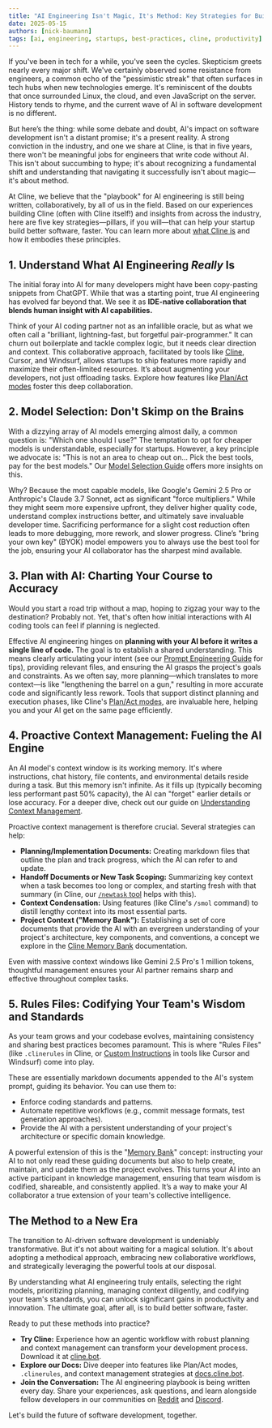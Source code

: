 ```yaml
---
title: "AI Engineering Isn't Magic, It's Method: Key Strategies for Building Better Software Faster"
date: 2025-05-15
authors: [nick-baumann]
tags: [ai, engineering, startups, best-practices, cline, productivity]
---
```


If you've been in tech for a while, you've seen the cycles. Skepticism greets nearly every major shift. We've certainly observed some resistance from engineers, a common echo of the "pessimistic streak" that often surfaces in tech hubs when new technologies emerge. It's reminiscent of the doubts that once surrounded Linux, the cloud, and even JavaScript on the server. History tends to rhyme, and the current wave of AI in software development is no different.

But here’s the thing: while some debate and doubt, AI's impact on software development isn't a distant promise; it's a present reality. A strong conviction in the industry, and one we share at Cline, is that in five years, there won't be meaningful jobs for engineers that write code without AI. This isn't about succumbing to hype; it's about recognizing a fundamental shift and understanding that navigating it successfully isn't about magic—it's about method.

At Cline, we believe that the "playbook" for AI engineering is still being written, collaboratively, by all of us in the field. Based on our experiences building Cline (often with Cline itself!) and insights from across the industry, here are five key strategies—pillars, if you will—that can help your startup build better software, faster. You can learn more about [what Cline is](https://docs.cline.bot/getting-started/what-is-cline) and how it embodies these principles.

## 1. Understand What AI Engineering *Really* Is

The initial foray into AI for many developers might have been copy-pasting snippets from ChatGPT. While that was a starting point, true AI engineering has evolved far beyond that. We see it as **IDE-native collaboration that blends human insight with AI capabilities.**

Think of your AI coding partner not as an infallible oracle, but as what we often call a "brilliant, lightning-fast, but forgetful pair-programmer." It can churn out boilerplate and tackle complex logic, but it needs clear direction and context. This collaborative approach, facilitated by tools like [Cline](https://docs.cline.bot/getting-started/what-is-cline), Cursor, and Windsurf, allows startups to ship features more rapidly and maximize their often-limited resources. It’s about augmenting your developers, not just offloading tasks. Explore how features like [Plan/Act modes](https://docs.cline.bot/exploring-clines-tools/plan-and-act-modes-a-guide-to-effective-ai-development) foster this deep collaboration.

## 2. Model Selection: Don't Skimp on the Brains

With a dizzying array of AI models emerging almost daily, a common question is: "Which one should I use?" The temptation to opt for cheaper models is understandable, especially for startups. However, a key principle we advocate is: "This is not an area to cheap out on... Pick the best tools, pay for the best models." Our [Model Selection Guide](https://docs.cline.bot/getting-started/model-selection-guide) offers more insights on this.

Why? Because the most capable models, like Google's Gemini 2.5 Pro or Anthropic's Claude 3.7 Sonnet, act as significant "force multipliers." While they might seem more expensive upfront, they deliver higher quality code, understand complex instructions better, and ultimately save invaluable developer time. Sacrificing performance for a slight cost reduction often leads to more debugging, more rework, and slower progress. Cline’s "bring your own key" (BYOK) model empowers you to always use the best tool for the job, ensuring your AI collaborator has the sharpest mind available.

## 3. Plan with AI: Charting Your Course to Accuracy

Would you start a road trip without a map, hoping to zigzag your way to the destination? Probably not. Yet, that's often how initial interactions with AI coding tools can feel if planning is neglected.

Effective AI engineering hinges on **planning with your AI before it writes a single line of code.** The goal is to establish a shared understanding. This means clearly articulating your intent (see our [Prompt Engineering Guide](https://docs.cline.bot/prompting/prompt-engineering-guide) for tips), providing relevant files, and ensuring the AI grasps the project's goals and constraints. As we often say, more planning—which translates to more context—is like "lengthening the barrel on a gun," resulting in more accurate code and significantly less rework. Tools that support distinct planning and execution phases, like Cline's [Plan/Act modes](https://docs.cline.bot/exploring-clines-tools/plan-and-act-modes-a-guide-to-effective-ai-development), are invaluable here, helping you and your AI get on the same page efficiently.

## 4. Proactive Context Management: Fueling the AI Engine

An AI model's context window is its working memory. It's where instructions, chat history, file contents, and environmental details reside during a task. But this memory isn't infinite. As it fills up (typically becoming less performant past 50% capacity), the AI can "forget" earlier details or lose accuracy. For a deeper dive, check out our guide on [Understanding Context Management](https://docs.cline.bot/getting-started/understanding-context-management).

Proactive context management is therefore crucial. Several strategies can help:
*   **Planning/Implementation Documents:** Creating markdown files that outline the plan and track progress, which the AI can refer to and update.
*   **Handoff Documents or New Task Scoping:** Summarizing key context when a task becomes too long or complex, and starting fresh with that summary (in Cline, our [`/newtask` tool](https://docs.cline.bot/exploring-clines-tools/new-task-tool) helps with this).
*   **Context Condensation:** Using features (like Cline's `/smol` command) to distill lengthy context into its most essential parts.
*   **Project Context ("Memory Bank"):** Establishing a set of core documents that provide the AI with an evergreen understanding of your project's architecture, key components, and conventions, a concept we explore in the [Cline Memory Bank](https://docs.cline.bot/prompting/cline-memory-bank) documentation.

Even with massive context windows like Gemini 2.5 Pro's 1 million tokens, thoughtful management ensures your AI partner remains sharp and effective throughout complex tasks.

## 5. Rules Files: Codifying Your Team's Wisdom and Standards

As your team grows and your codebase evolves, maintaining consistency and sharing best practices becomes paramount. This is where "Rules Files" (like `.clinerules` in Cline, or [Custom Instructions](https://docs.cline.bot/enterprise-solutions/custom-instructions) in tools like Cursor and Windsurf) come into play.

These are essentially markdown documents appended to the AI's system prompt, guiding its behavior. You can use them to:
*   Enforce coding standards and patterns.
*   Automate repetitive workflows (e.g., commit message formats, test generation approaches).
*   Provide the AI with a persistent understanding of your project's architecture or specific domain knowledge.

A powerful extension of this is the "[Memory Bank](https://docs.cline.bot/prompting/cline-memory-bank)" concept: instructing your AI to not only read these guiding documents but also to help create, maintain, and update them as the project evolves. This turns your AI into an active participant in knowledge management, ensuring that team wisdom is codified, shareable, and consistently applied. It’s a way to make your AI collaborator a true extension of your team's collective intelligence.

## The Method to a New Era

The transition to AI-driven software development is undeniably transformative. But it's not about waiting for a magical solution. It's about adopting a methodical approach, embracing new collaborative workflows, and strategically leveraging the powerful tools at our disposal.

By understanding what AI engineering truly entails, selecting the right models, prioritizing planning, managing context diligently, and codifying your team's standards, you can unlock significant gains in productivity and innovation. The ultimate goal, after all, is to build better software, faster.

Ready to put these methods into practice?
*   **Try Cline:** Experience how an agentic workflow with robust planning and context management can transform your development process. Download it at [cline.bot](https://cline.bot).
*   **Explore our Docs:** Dive deeper into features like Plan/Act modes, `.clinerules`, and context management strategies at [docs.cline.bot](https://docs.cline.bot).
*   **Join the Conversation:** The AI engineering playbook is being written every day. Share your experiences, ask questions, and learn alongside fellow developers in our communities on [Reddit](https://www.reddit.com/r/cline/) and [Discord](https://discord.gg/cline).

Let's build the future of software development, together.
